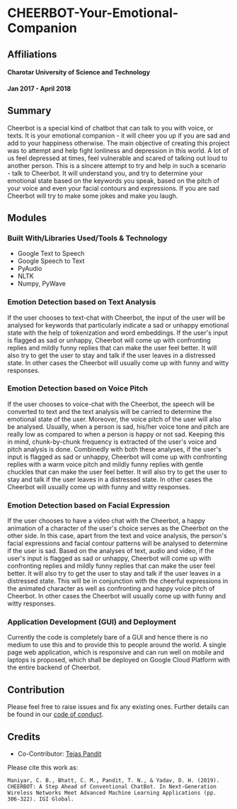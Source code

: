# CHEERBOT-Your-Emotional-Companion

## Affiliations
#### Charotar University of Science and Technology
#### Jan 2017 - April 2018

## Summary

Cheerbot is a special kind of chatbot that can talk to you with voice, or texts. It is your emotional companion - it will cheer you up if you are sad and add to your happiness otherwise. The main objective of creating this project was to attempt and help fight lonliness and depression in this world. A lot of us feel depressed at times, feel vulnerable and scared of talking out loud to another person. This is a sincere attempt to try and help in such a scenario - talk to Cheerbot. It will understand you, and try to determine your emotional state based on the keywords you speak, based on the pitch of your voice and even your facial contours and expressions. If you are sad Cheerbot will try to make some jokes and make you laugh. 

## Modules

### Built With/Libraries Used/Tools & Technology

* Google Text to Speech
* Google Speech to Text
* PyAudio
* NLTK
* Numpy, PyWave

### Emotion Detection based on Text Analysis

If the user chooses to text-chat with Cheerbot, the input of the user will be analysed for keywords that particularly indicate a sad or unhappy emotional state with the help of tokenization and word embeddings. If the user's input is flagged as sad or unhappy, Cheerbot will come up with confronting replies and mildly funny replies that can make the user feel better. It will also try to get the user to stay and talk if the user leaves in a distressed state. In other cases the Cheerbot will usually come up with funny and witty responses.

### Emotion Detection based on Voice Pitch

If the user chooses  to voice-chat with the Cheerbot, the speech will be converted to text and the text analysis will be carried to determine the emotional state of the user. Moreover, the voice pitch of the user will also be analysed. Usually, when a person is sad, his/her voice tone and pitch are really low as compared to when a person is happy or not sad. Keeping this in mind, chunk-by-chunk frequency is extracted of the user's voice and pitch analysis is done. Combinedly with both these analyses, if the user's input is flagged as sad or unhappy, Cheerbot will come up with confronting replies with a warm voice pitch and mildly funny replies with gentle chuckles that can make the user feel better. It will also try to get the user to stay and talk if the user leaves in a distressed state. In other cases the Cheerbot will usually come up with funny and witty responses.

### Emotion Detection based on Facial Expression

If the user chooses to have a video chat with the Cheerbot, a happy animation of a character of the user's choice serves as the Cheerbot on the other side. In this case, apart from the text and voice analysis, the person's facial expressions and facial contour patterns will be analysed to determine if the user is sad. Based on the analyses of text, audio and video, if the user's input is flagged as sad or unhappy, Cheerbot will come up with confronting replies and mildly funny replies that can make the user feel better. It will also try to get the user to stay and talk if the user leaves in a distressed state. This will be in conjunction with the cheerful expressions in the animated character as well as confronting and happy voice pitch of Cheerbot. In other cases the Cheerbot will usually come up with funny and witty responses.

### Application Development (GUI) and Deployment

Currently the code is completely bare of a GUI and hence there is no medium to use this and to provide this to people around the world. A single page web application, which is responsive and can run well on mobile and laptops is proposed, which shall be deployed on Google Cloud Platform with the entire backend of Cheerbot.

## Contribution

Please feel free to raise issues and fix any existing ones. Further details can be found in our [code of conduct](https://github.com/Chintan2108/CHEERBOT-Your-Emotional-Companion/blob/master/CODE_OF_CONDUCT.md).

## Credits

* Co-Contributor: [Tejas Pandit](https://github.com/tejasnp163)

Please cite this work as:

```
Maniyar, C. B., Bhatt, C. M., Pandit, T. N., & Yadav, D. H. (2019). CHEERBOT: A Step Ahead of Conventional ChatBot. In Next-Generation Wireless Networks Meet Advanced Machine Learning Applications (pp. 306-322). IGI Global.
```
